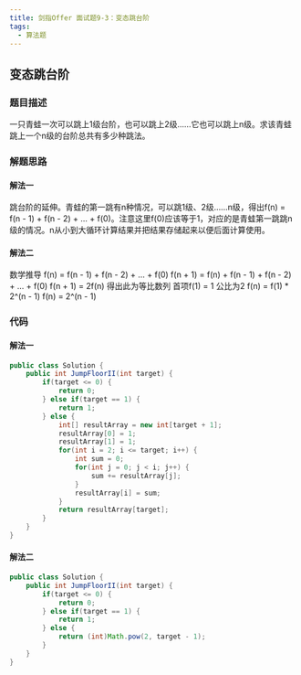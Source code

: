 ```yaml
---
title: 剑指Offer 面试题9-3：变态跳台阶
tags: 
  - 算法题
---
```


## 变态跳台阶

### 题目描述

一只青蛙一次可以跳上1级台阶，也可以跳上2级……它也可以跳上n级。求该青蛙跳上一个n级的台阶总共有多少种跳法。

<!--more-->

### 解题思路

#### 解法一

跳台阶的延伸。青蛙的第一跳有n种情况，可以跳1级、2级……n级，得出f(n) = f(n - 1) + f(n - 2) + ... + f(0)。注意这里f(0)应该等于1，对应的是青蛙第一跳跳n级的情况。n从小到大循环计算结果并把结果存储起来以便后面计算使用。

#### 解法二

数学推导
f(n) = f(n - 1) + f(n - 2) + ... + f(0)
f(n + 1) = f(n) + f(n - 1) + f(n - 2) + ... + f(0)
f(n + 1) = 2f(n) 得出此为等比数列 首项f(1) = 1 公比为2
f(n) = f(1) * 2^(n - 1)
f(n) = 2^(n - 1)


### 代码

#### 解法一

```java
public class Solution {
    public int JumpFloorII(int target) {
        if(target <= 0) {
            return 0;
        } else if(target == 1) {
            return 1;
        } else {
            int[] resultArray = new int[target + 1];
            resultArray[0] = 1;
            resultArray[1] = 1;
            for(int i = 2; i <= target; i++) {
                int sum = 0;
                for(int j = 0; j < i; j++) {
                    sum += resultArray[j];
                }
                resultArray[i] = sum;
            }
            return resultArray[target];
        }
    }
}
```

#### 解法二

```java
public class Solution {
    public int JumpFloorII(int target) {
        if(target <= 0) {
            return 0;
        } else if(target == 1) {
            return 1;
        } else {
            return (int)Math.pow(2, target - 1);
        }
    }
}
```

